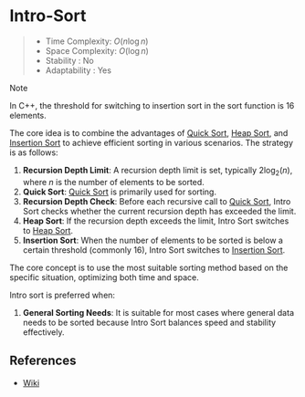 # Intro-Sort

> - Time Complexity: $O(n \log n)$
> - Space Complexity: $O(\log n)$
> - Stability : No
> - Adaptability : Yes

> [!NOTE]
> In C++, the threshold for switching to insertion sort in the sort function is 16 elements.

The core idea is to combine the advantages of [Quick Sort](../quick-sort/), [Heap Sort](../heap-sort/), and [Insertion Sort](../insertion-sort/) to achieve efficient sorting in various scenarios. The strategy is as follows:

1. **Recursion Depth Limit**: A recursion depth limit is set, typically $2\log_2(n)$, where $n$ is the number of elements to be sorted.
2. **Quick Sort**: [Quick Sort](../quick-sort/) is primarily used for sorting.
3. **Recursion Depth Check**: Before each recursive call to [Quick Sort](../quick-sort/), Intro Sort checks whether the current recursion depth has exceeded the limit.
4. **Heap Sort**: If the recursion depth exceeds the limit, Intro Sort switches to [Heap Sort](../heap-sort/).
5. **Insertion Sort**: When the number of elements to be sorted is below a certain threshold (commonly 16), Intro Sort switches to [Insertion Sort](../insertion-sort/).

The core concept is to use the most suitable sorting method based on the specific situation, optimizing both time and space.

Intro sort is preferred when:
1. **General Sorting Needs**: It is suitable for most cases where general data needs to be sorted because Intro Sort balances speed and stability effectively.

## References
- [Wiki](https://en.wikipedia.org/wiki/Introsort)

